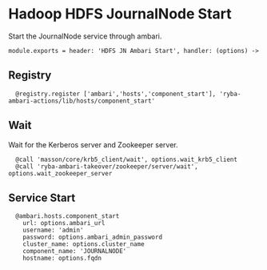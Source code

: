 
# Hadoop HDFS JournalNode Start

Start the JournalNode service through ambari.

    module.exports = header: 'HDFS JN Ambari Start', handler: (options) ->

## Registry

      @registry.register ['ambari','hosts','component_start'], 'ryba-ambari-actions/lib/hosts/component_start'

## Wait

Wait for the Kerberos server and Zookeeper server.

      @call 'masson/core/krb5_client/wait', options.wait_krb5_client
      @call 'ryba-ambari-takeover/zookeeper/server/wait', options.wait_zookeeper_server

## Service Start

      @ambari.hosts.component_start
        url: options.ambari_url
        username: 'admin'
        password: options.ambari_admin_password
        cluster_name: options.cluster_name
        component_name: 'JOURNALNODE'
        hostname: options.fqdn

